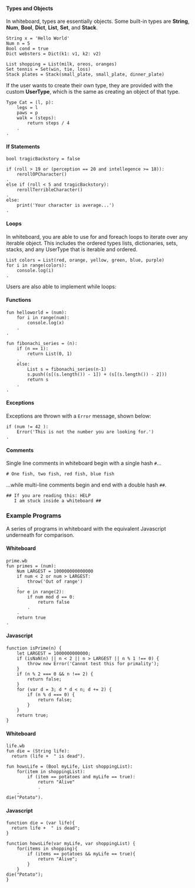#### Types and Objects

In whiteboard, types are essentially objects. Some built-in types are **String**, **Num**, **Bool**, **Dict**, **List**, **Set**, and **Stack**.

```
String x = 'Hello World'
Num n = 5
Bool cond = true
Dict websters = Dict(k1: v1, k2: v2)

List shopping = List(milk, oreos, oranges)
Set tennis = Set(win, tie, loss)
Stack plates = Stack(small_plate, small_plate, dinner_plate)
```

If the user wants to create their own type, they are provided with the custom **UserType**, which is the same as creating an object of that type.

```
Type Cat = (l, p):
    legs = l
    paws = p
    walk = (steps):
        return steps / 4
    .
.
```

#### If Statements

```
bool tragicBackstory = false

if (roll > 19 or (perception == 20 and intellegence >= 18)):
    rerollOPCharacter()
.
else if (roll < 5 and tragicBackstory):
    rerollTerribleCharacter()
.
else:
    print('Your character is average...')
.
```

#### Loops
In whiteboard, you are able to use for and foreach loops to iterate over any iterable object. This includes the ordered types lists, dictionaries, sets, stacks, and any UserType that is iterable and ordered.  

```
List colors = List(red, orange, yellow, green, blue, purple)
for i in range(colors):
    console.log(i)
.
```

Users are also able to implement while loops:

#### Functions

```
fun helloworld = (num):
    for i in range(num):
        console.log(x)
    .
.
```

```
fun fibonachi_series = (n):
    if (n == 1):
        return List(0, 1)
    .
    else:
        List s = fibonachi_series(n-1)
        s.push((s[(s.length()) - 1]) + (s[(s.length()) - 2]))
        return s
    .
.
```

#### Exceptions
Exceptions are thrown with a `Error` message, shown below:

```
if (num != 42 ):
    Error('This is not the number you are looking for.')
.
```

#### Comments
Single line comments in whiteboard begin with a single hash `#`...

```
# One fish, two fish, red fish, blue fish
```
...while multi-line comments begin and end with a double hash `##`.

```
## If you are reading this: HELP
   I am stuck inside a whiteboard ##
```


### Example Programs

A series of programs in whiteboard with the equivalent Javascript underneath for comparison.

#### Whiteboard
```
prime.wb
fun primes = (num):
    Num LARGEST = 100000000000000
    if num < 2 or num > LARGEST:
        throw('Out of range')
    .
    for e in range(2):
        if num mod d == 0:
            return false
        .
    .
    return true
.
```
#### Javascript

```
function isPrime(n) {
    let LARGEST = 1000000000000;
    if (isNaN(n) || n < 2 || n > LARGEST || n % 1 !== 0) {
        throw new Error('Cannot test this for primality');
    }
    if (n % 2 === 0 && n !== 2) {
        return false;
    }
    for (var d = 3; d * d < n; d += 2) {
        if (n % d === 0) {
            return false;
        }
    }
    return true;
}
```
#### Whiteboard
```
life.wb
fun die = (String life):
  return (life +  " is dead").

fun howsLife = (Bool myLife, List shoppingList):
    for(item in shoppingList):
        if (item == potatoes and myLife == true):
            return "Alive"
            .
    .
die("Potato").
```
#### Javascript

```
function die = (var life){
  return life +  " is dead";
}

function howsLife(var myLife, var shoppingList) {
    for(items in shopping){
        if (items == potatoes && myLife == true){
            return "Alive";
        }
    }
die("Potato");
}
```